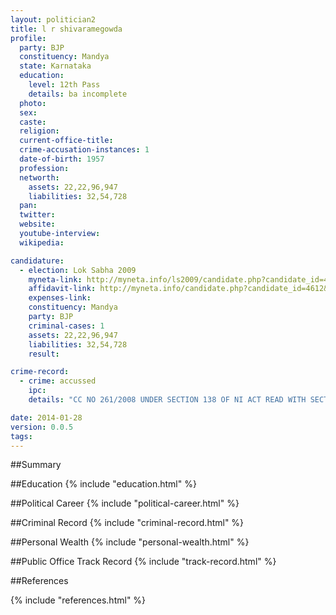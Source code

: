 ```yaml
---
layout: politician2
title: l r shivaramegowda
profile: 
  party: BJP
  constituency: Mandya
  state: Karnataka
  education: 
    level: 12th Pass
    details: ba incomplete
  photo: 
  sex: 
  caste: 
  religion: 
  current-office-title: 
  crime-accusation-instances: 1
  date-of-birth: 1957
  profession: 
  networth: 
    assets: 22,22,96,947
    liabilities: 32,54,728
  pan: 
  twitter: 
  website: 
  youtube-interview: 
  wikipedia: 

candidature: 
  - election: Lok Sabha 2009
    myneta-link: http://myneta.info/ls2009/candidate.php?candidate_id=4612
    affidavit-link: http://myneta.info/candidate.php?candidate_id=4612&scan=original
    expenses-link: 
    constituency: Mandya 
    party: BJP
    criminal-cases: 1
    assets: 22,22,96,947
    liabilities: 32,54,728
    result:  

crime-record: 
  - crime: accussed
    ipc: 
    details: "CC NO 261/2008 UNDER SECTION 138 OF NI ACT READ WITH SECTION 200 OF CODE OF Cr PC OFFENCE  UNDER CHEQUE BOUNCE HON'BLE CIVIL JUDGE (Jr.Dn) JMFC DEVANAHALLI DATE-25-2-08" 

date: 2014-01-28
version: 0.0.5
tags: 
---
```

##Summary


##Education
{% include "education.html" %}


##Political Career
{% include "political-career.html" %}


##Criminal Record
{% include "criminal-record.html" %}


##Personal Wealth
{% include "personal-wealth.html" %}


##Public Office Track Record
{% include "track-record.html" %}


##References


{% include "references.html" %}